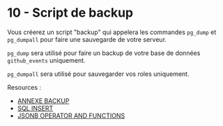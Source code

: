 # 10 - Script de backup

Vous créerez un script "backup" qui appelera les commandes `pg_dump` et `pg_dumpall` pour faire une sauvegarde de votre serveur.

`pg_dump` sera utilisé pour faire un backup de votre base de données `github_events` uniquement.

`pg_dumpall` sera utilisé pour sauvegarder vos roles uniquement.

Resources :

* [ANNEXE BACKUP](https://dba.stackexchange.com/a/2974)
* [SQL INSERT](https://www.postgresql.org/docs/11/sql-insert.html)
* [JSONB OPERATOR AND FUNCTIONS](https://www.postgresql.org/docs/11/functions-json.html)